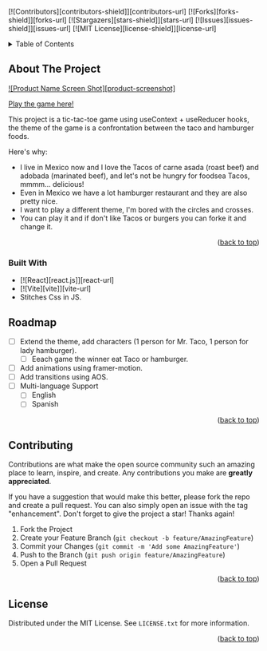 <a name="readme-top"></a>

[![Contributors][contributors-shield]][contributors-url]
[![Forks][forks-shield]][forks-url]
[![Stargazers][stars-shield]][stars-url]
[![Issues][issues-shield]][issues-url]
[![MIT License][license-shield]][license-url]

<details>
  <summary>Table of Contents</summary>
  <ol>
    <li>
      <a href="#about-the-project">About The Project</a>
      <ul>
        <li><a href="#built-with">Built With</a></li>
      </ul>
    </li>
    <li><a href="#roadmap">Roadmap</a></li>
    <li><a href="#contributing">Contributing</a></li>
    <li><a href="#license">License</a></li>
    <li><a href="#contact">Contact</a></li>
    <li><a href="#acknowledgments">Acknowledgments</a></li>
  </ol>
</details>

## About The Project

[![Product Name Screen Shot][product-screenshot]](./public/app_images/play_won.png)

<a href="https://paconavarrete.github.io/tic-tac-toe-animated/" target="_blank">Play the game here!</a>

This project is a tic-tac-toe game using useContext + useReducer hooks, the theme of the game is a confrontation between the taco and hamburger foods.

Here's why:

- I live in Mexico now and I love the Tacos of carne asada (roast beef) and adobada (marinated beef), and let's not be hungry for foodsea Tacos, mmmm... delicious!
- Even in Mexico we have a lot hamburger restaurant and they are also pretty nice.
- I want to play a different theme, I'm bored with the circles and crosses.
- You can play it and if don't like Tacos or burgers you can forke it and change it.

<p align="right">(<a href="#readme-top">back to top</a>)</p>

### Built With

- [![React][react.js]][react-url]
- [![Vite][vite]][vite-url]
- Stitches Css in JS.

## Roadmap

- [ ] Extend the theme, add characters (1 person for Mr. Taco, 1 person for lady hamburger).
  - [ ] Eeach game the winner eat Taco or hamburger.
- [ ] Add animations using framer-motion.
- [ ] Add transitions using AOS.
- [ ] Multi-language Support
  - [ ] English
  - [ ] Spanish

<p align="right">(<a href="#readme-top">back to top</a>)</p>

<!-- CONTRIBUTING -->

## Contributing

Contributions are what make the open source community such an amazing place to learn, inspire, and create. Any contributions you make are **greatly appreciated**.

If you have a suggestion that would make this better, please fork the repo and create a pull request. You can also simply open an issue with the tag "enhancement".
Don't forget to give the project a star! Thanks again!

1. Fork the Project
2. Create your Feature Branch (`git checkout -b feature/AmazingFeature`)
3. Commit your Changes (`git commit -m 'Add some AmazingFeature'`)
4. Push to the Branch (`git push origin feature/AmazingFeature`)
5. Open a Pull Request

<p align="right">(<a href="#readme-top">back to top</a>)</p>

<!-- LICENSE -->

## License

Distributed under the MIT License. See `LICENSE.txt` for more information.

<p align="right">(<a href="#readme-top">back to top</a>)</p>

